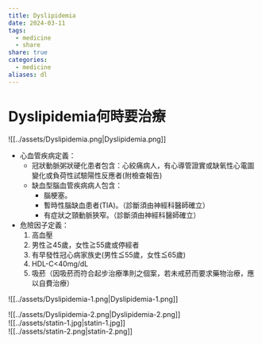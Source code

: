 ```yaml
---
title: Dyslipidemia
date: 2024-03-11
tags:
  - medicine
  - share
share: true
categories:
  - medicine
aliases: dl
---
```

# Dyslipidemia何時要治療  
  
![[../assets/Dyslipidemia.png|Dyslipidemia.png]]  
<!-- more -->  
  
* 心血管疾病定義：  
	* 冠狀動脈粥狀硬化患者包含：心絞痛病人，有心導管證實或缺氧性心電圖變化或負荷性試驗陽性反應者(附檢查報告)  
	* 缺血型腦血管疾病病人包含：  
		* 腦梗塞。  
		* 暫時性腦缺血患者(TIA)。（診斷須由神經科醫師確立）  
		* 有症狀之頸動脈狹窄。（診斷須由神經科醫師確立）  
* 危險因子定義：  
	1. 高血壓  
	2. 男性≧45歲，女性≧55歲或停經者  
	3. 有早發性冠心病家族史(男性≦55歲，女性≦65歲)  
	4. HDL-C<40mg/dL  
	5. 吸菸（因吸菸而符合起步治療準則之個案，若未戒菸而要求藥物治療，應以自費治療）  
  
![[../assets/Dyslipidemia-1.png|Dyslipidemia-1.png]]  
  
![[../assets/Dyslipidemia-2.png|Dyslipidemia-2.png]]  
![[../assets/statin-1.jpg|statin-1.jpg]]  
![[../assets/statin-2.png|statin-2.png]]